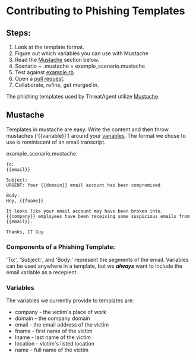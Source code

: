 # Contributing to Phishing Templates
## Steps:
1. Look at the template format.
2. Figure out which variables you can use with Mustache
3. Read the [Mustache](#mustache) section below.
4. Scenario + .mustache = example_scenario.mustache
5. Test against [example.rb](example.rb)
6. Open a [pull request](https://github.com/threatagent/community/pulls).
7. Collaborate, refine, get merged in.

The phishing templates used by ThreatAgent utilize
[Mustache](https://github.com/defunkt/mustache).

## Mustache
Templates in mustache are easy. Write the content and then throw
mustaches ('{{variable}}') around your [variables](#variables). The
format we chose to use is reminiscent of an email transcript.

example_scenario.mustache:
```
To:
{{email}}

Subject:
URGENT: Your {{domain}} email account has been compromised

Body:
Hey, {{fname}}

It looks like your email account may have been broken into.
{{company}} employees have been receiving some suspicious emails from
{{email}}.

Thanks, IT Guy
```

### Components of a Phishing Template:
'To:', 'Subject:', and 'Body:' represent the segments of the email.
Variables can be used anywhere in a template, but we ***always*** want
to include the email variable as a recepient.

### Variables
The variables we currently provide to templates are:
* company - the victim's place of work
* domain - the company domain
* email - the email address of the victim
* fname - first name of the victim
* lname - last name of the victim
* location - victim's listed location
* name - full name of the victim

